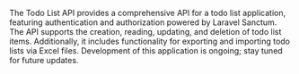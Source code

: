 The Todo List API provides a comprehensive API for a todo list application, featuring authentication and authorization powered by Laravel Sanctum. The API supports the creation, reading, updating, and deletion of todo list items. Additionally, it includes functionality for exporting and importing todo lists via Excel files. Development of this application is ongoing; stay tuned for future updates.
